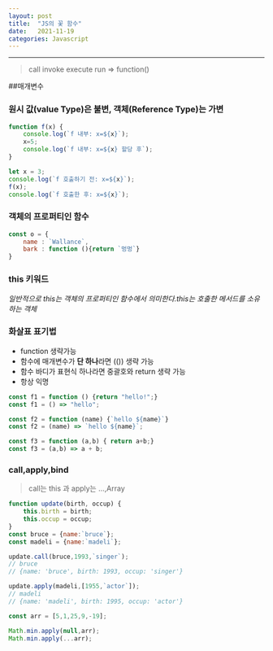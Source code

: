 ```yaml
---
layout: post
title:  "JS의 꽃 함수"
date:   2021-11-19
categories: Javascript
---
```

---

> call invoke execute run => function()

##매개변수

### 원시 값(value Type)은 불변, 객체(Reference Type)는 가변

```javascript
function f(x) {
    console.log(`f 내부: x=${x}`);
    x=5;
    console.log(`f 내부: x=${x} 할당 후`);
}

let x = 3;
console.log(`f 호출하기 전: x=${x}`);
f(x);
console.log(`f 호출한 후: x=${x}`);
```

### 객체의 프로퍼티인 함수
```javascript
const o = {
    name : `Wallance`,
    bark : function (){return `멍멍`}
}
```

### this 키워드
*일반적으로 this는 객체의 프로퍼티인 함수에서 의미한다.this는 호출한 메서드를 소유하는 객체*



### 화살표 표기법

+ function 생략가능
+ 함수에 매개변수가 **단 하나**라면 (()) 생략 가능
+ 함수 바디가 표현식 하나라면 중괄호와 return 생략 가능
+ 항상 익명

```javascript
const f1 = function () {return "hello!";}
const f1 = () => "hello";

const f2 = function (name) {`hello ${name}`}
const f2 = (name) => `hello ${name}`;

const f3 = function (a,b) { return a+b;}
const f3 = (a,b) => a + b;
```

### call,apply,bind

> call는 this 과 apply는 ...,Array

```javascript
function update(birth, occup) {
    this.birth = birth;
    this.occup = occup;
}
const bruce = {name:`bruce`};
const madeli = {name:`madeli`};

update.call(bruce,1993,`singer`);
// bruce
// {name: 'bruce', birth: 1993, occup: 'singer'}

update.apply(madeli,[1955,`actor`]);
// madeli
// {name: 'madeli', birth: 1995, occup: 'actor'}

const arr = [5,1,25,9,-19];

Math.min.apply(null,arr);
Math.min.apply(...arr);


```